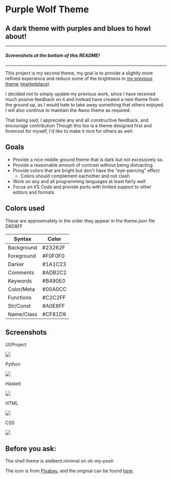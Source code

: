 # Purple Wolf Theme
## A dark theme with purples and blues to howl about!
---
##### Screenshots at the bottom of this README!

---

This project is my second theme, my goal is to provide a slightly more refined experience and reduce some of the brightness in [my previous theme](https://github.com/CodeBizarre/vscode-awoo-theme) ([marketplace](https://marketplace.visualstudio.com/items?itemName=code-bizarre.awoo-theme)).

I decided not to simply update my previous work, since I have received much posiive feedback on it and instead have created a new theme from the ground up, as I would hate to take away something that others enjoyed. I will also continue to maintain the Awoo theme as required.

That being said, I appreciate any and all constructive feedback, and encourage contribution Though this too is a theme designed first and foremost for myself, I'd like to make it nice for others as well.

## Goals
* Provide a nice middle ground theme that is dark but not excessively so.
* Provide a reasonable amount of contrast without being distracting.
* Provide colors that are bright but don't have the "eye-piercing" effect
  * Colors should complement eachother and not clash
* Work on any and all programming languages at least fairly well
* Focus on VS Code and provide ports with limited support to other editors and formats

## Colors used
These are approximately in the order they appear in the theme.json file
D8D8FF

| Syntax     | Color   |
| ---------- | ------- |
| Background | #23262F |
| Foreground | #F0F0F0 |
| Darker     | #1A1C23 |
| Comments   | #ADB2C2 |
| Keywords   | #B490E0 |
| Color/Meta | #00A0CC |
| Functions  | #C2C2FF |
| Str/Const  | #A0E8FF |
| Name/Class | #CF81D9 |

## Screenshots

UI/Project

![](https://i.imgur.com/jAW9905.png)

Python

![](https://i.imgur.com/3D7MNkt.png)

Haskell

![](https://i.imgur.com/KD2v9Et.png)

HTML

![](https://i.imgur.com/59wMrJm.png)

CSS

![](https://i.imgur.com/2bIP4YM.png)

## Before you ask:
The shell theme is stelbent.minimal on oh-my-posh

The icon is from [Pixabay](https://pixabay.com/), and the original can be found [here](https://pixabay.com/vectors/tattoo-silhouette-night-nature-5389284/).